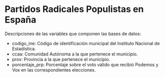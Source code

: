 # Partidos Radicales Populistas en España

Descripciones de las variables que componen las bases de datos:
- codigo_ine: Código de identificación municipal del Instituto Nacional de Estadística.
- ccaa: Comunidad Autónoma a la que pertenece el municipio.
- prov: Provincia a la que pertenece el municipio.
- porcentaje_prp: Porcentaje sobre el voto válido que recibió Podemos y Vox en las correspondientes elecciones.
